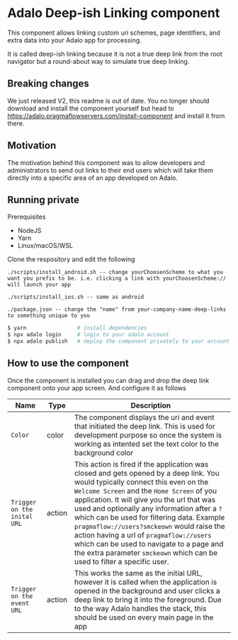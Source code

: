 # Adalo Deep-ish Linking component

This component allows linking custom uri schemes, page identifiers, and extra data into your Adalo app for processing.

It is called deep-ish linking because it is not a true deep link from the root navigator but a round-about way to simulate true deep linking.

## Breaking changes

We just released V2, this readme is out of date. You no longer should download and install the component yourself but head to https://adalo.pragmaflowservers.com/install-component and install it from there.

## Motivation

The motivation behind this component was to allow developers and administrators to send out links to their end users which will take them directly into a specific area of an app developed on Adalo.

## Running private

Prerequisites

- NodeJS
- Yarn
- Linux/macOS/WSL

Clone the respository and edit the following
```
./scripts/install_android.sh -- change yourChoosenScheme to what you want you prefix to be. i.e. clicking a link with yourChoosenScheme:// will launch your app

./scripts/install_ios.sh -- same as android

./package.json -- change the "name" from your-company-name-deep-links to something unique to you
```

``` bash
$ yarn                # install dependencies
$ npx adalo login     # login to your adalo account
$ npx adalo publish   # deploy the component privately to your account
```

## How to use the component

Once the component is installed you can drag and drop the deep link component onto your app screen. And configure it as follows

| Name | Type | Description |
| --- | --- | --- |
| `Color` | color | The component displays the uri and event that initiated the deep link. This is used for development purpose so once the system is working as intented set the text color to the background color |
| `Trigger on the inital URL` | action | This action is fired if the application was closed and gets opened by a deep link. You would typically connect this even on the `Welcome Screen` and the `Home Screen` of you application. It will give you the url that was used and  optionally any information after a `?` which can be used for filtering data. Example `pragmaflow://users?smckeown` would raise the action having a url of `pragmaflow://users` which can be used to navigate to a page and the extra parameter `smckeown` which can be used to filter a specific user.
| `Trigger on the event URL` | action | This works the same as the initial URL, however it is called when the application is opened in the background and user clicks a deep link to bring it into the foreground. Due to the way Adalo handles the stack, this should be used on every main page in the app |
